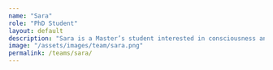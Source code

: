 ```yaml
---
name: "Sara"
role: "PhD Student"
layout: default
description: "Sara is a Master’s student interested in consciousness and unconscious processing. She aims to use fMRI and computational tools to explore how brain activity patterns can be used to treat phobias without conscious exposure."
image: "/assets/images/team/sara.png"
permalink: /teams/sara/
---
```

